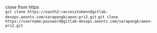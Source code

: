 
clone from https
<br/>
`git clone https://oauth2:<accesstoken>@gitlab-devops.aeonts.com/sarapongk/aeon-pri2.git`
`git clone https://username:password@gitlab-devops.aeonts.com/sarapongk/aeon-pri2.git`

